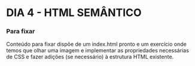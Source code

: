 # DIA 4 - HTML SEMÂNTICO

### Para fixar 
Conteúdo para fixar dispõe de um index.html pronto e um exercício onde temos que olhar uma imagem e implementar as propriedades necessárias de CSS e fazer adições (se necessário) à estrutura HTML existente.
